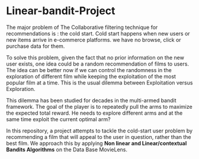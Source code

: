 # Linear-bandit-Project

The major problem of The Collaborative filtering technique for recommendations is : the cold start. Cold start happens when new users or new items arrive in e-commerce platforms. we have no browse, click or purchase data for them.

To solve this problem, given the fact that no prior information on the new user exists, one idea could be a random recommendation of films to users. 
The idea can be better now if we can control the randomness in the exploration of different film while keeping the exploitation of the most popular film at a time. This is the usual dilemma between Exploitation versus Exploration.

This dilemma has been studied for decades in the multi-armed bandit framework. The goal of the player is to repeatedly pull the arms to maximize the expected total reward. He needs to explore different arms and at the same time exploit the current optimal arm?

In this repository, a project attempts to tackle the cold-start user problem by recommending a film that will appeal to the user in question, rather than the best film. We approach this by applying **Non linear and Linear/contextual Bandits Algorithms** on the Data Base MovieLens.

